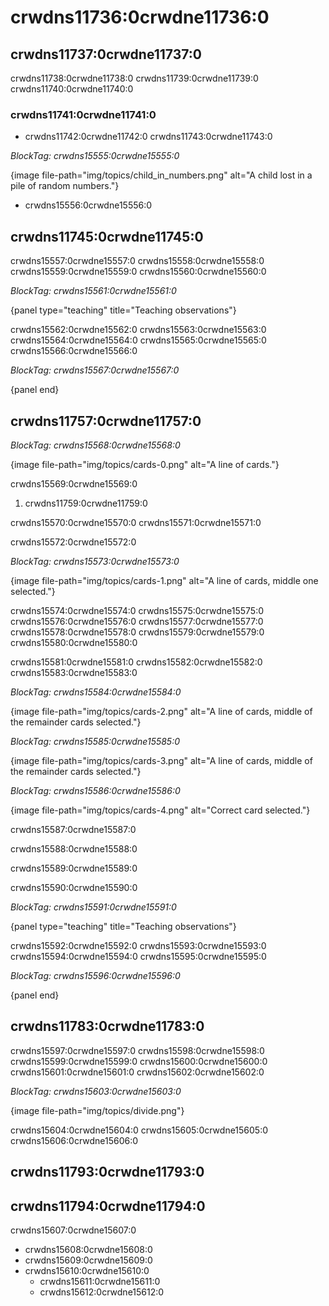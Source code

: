 # crwdns11736:0crwdne11736:0

## crwdns11737:0crwdne11737:0

crwdns11738:0crwdne11738:0 crwdns11739:0crwdne11739:0 crwdns11740:0crwdne11740:0

### crwdns11741:0crwdne11741:0

- crwdns11742:0crwdne11742:0 crwdns11743:0crwdne11743:0

*BlockTag: crwdns15555:0crwdne15555:0*

{image file-path="img/topics/child_in_numbers.png" alt="A child lost in a pile of random numbers."}

- crwdns15556:0crwdne15556:0

## crwdns11745:0crwdne11745:0

crwdns15557:0crwdne15557:0 crwdns15558:0crwdne15558:0 crwdns15559:0crwdne15559:0 crwdns15560:0crwdne15560:0

*BlockTag: crwdns15561:0crwdne15561:0*

{panel type="teaching" title="Teaching observations"}

crwdns15562:0crwdne15562:0 crwdns15563:0crwdne15563:0 crwdns15564:0crwdne15564:0 crwdns15565:0crwdne15565:0 crwdns15566:0crwdne15566:0

*BlockTag: crwdns15567:0crwdne15567:0*

{panel end}

## crwdns11757:0crwdne11757:0

*BlockTag: crwdns15568:0crwdne15568:0*

{image file-path="img/topics/cards-0.png" alt="A line of cards."}

crwdns15569:0crwdne15569:0

1. crwdns11759:0crwdne11759:0

crwdns15570:0crwdne15570:0 crwdns15571:0crwdne15571:0

crwdns15572:0crwdne15572:0

*BlockTag: crwdns15573:0crwdne15573:0*

{image file-path="img/topics/cards-1.png" alt="A line of cards, middle one selected."}

crwdns15574:0crwdne15574:0 crwdns15575:0crwdne15575:0 crwdns15576:0crwdne15576:0 crwdns15577:0crwdne15577:0 crwdns15578:0crwdne15578:0 crwdns15579:0crwdne15579:0 crwdns15580:0crwdne15580:0

crwdns15581:0crwdne15581:0 crwdns15582:0crwdne15582:0 crwdns15583:0crwdne15583:0

*BlockTag: crwdns15584:0crwdne15584:0*

{image file-path="img/topics/cards-2.png" alt="A line of cards, middle of the remainder cards selected."}

*BlockTag: crwdns15585:0crwdne15585:0*

{image file-path="img/topics/cards-3.png" alt="A line of cards, middle of the remainder cards selected."}

*BlockTag: crwdns15586:0crwdne15586:0*

{image file-path="img/topics/cards-4.png" alt="Correct card selected."}

crwdns15587:0crwdne15587:0

crwdns15588:0crwdne15588:0

crwdns15589:0crwdne15589:0

crwdns15590:0crwdne15590:0

*BlockTag: crwdns15591:0crwdne15591:0*

{panel type="teaching" title="Teaching observations"}

crwdns15592:0crwdne15592:0 crwdns15593:0crwdne15593:0 crwdns15594:0crwdne15594:0 crwdns15595:0crwdne15595:0

*BlockTag: crwdns15596:0crwdne15596:0*

{panel end}

## crwdns11783:0crwdne11783:0

crwdns15597:0crwdne15597:0 crwdns15598:0crwdne15598:0 crwdns15599:0crwdne15599:0 crwdns15600:0crwdne15600:0 crwdns15601:0crwdne15601:0 crwdns15602:0crwdne15602:0

*BlockTag: crwdns15603:0crwdne15603:0*

{image file-path="img/topics/divide.png"}

crwdns15604:0crwdne15604:0 crwdns15605:0crwdne15605:0 crwdns15606:0crwdne15606:0

## crwdns11793:0crwdne11793:0

## crwdns11794:0crwdne11794:0

crwdns15607:0crwdne15607:0

- crwdns15608:0crwdne15608:0
- crwdns15609:0crwdne15609:0 
- crwdns15610:0crwdne15610:0 
    - crwdns15611:0crwdne15611:0
    - crwdns15612:0crwdne15612:0